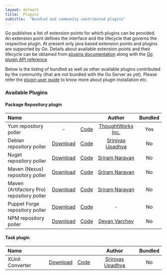 ```yaml
---
layout: default
title:  Plugins
subtitle:  "Bundled and community contributed plugins"
---
```


Go publishes a list of extension points for which plugins can be provided. An extension point defines the interface and the lifecycle that governs the respective plugin.
At present only java based extension points and plugins are supported by Go.
Details about available extension points and their lifecycle can be obtained from <a href="http://www.thoughtworks.com/products/docs/go/current/help/go_plugins_basics.html">plugins documentation</a> along with the <a href="http://www.thoughtworks.com/products/docs/go/current/help/resources/javadoc/index.html">Go plugin API reference</a>.


Below is the listing of bundled as well as other available plugins contributed by the community (that are not bundled with the Go Server as yet). 
Please refer the <a href="http://www.thoughtworks.com/products/docs/go/current/help/plugin_user_guide.html">plugin user guide</a> to know more about plugin installation etc. 

### Available Plugins

#### Package Repository plugin

<table>
<thead><tr>
<th align="left">Name</th>
<th align="center"></th>
<th align="center"></th>
<th align="center">Author</th>
<th align="center">Bundled</th>
</tr></thead>
<tbody>
<tr>
<td align="left">Yum repository poller</td>
<td align="center">-</td>
<td align="center"><a href="https://github.com/gocd/go-plugins/tree/master/yum-plugin">Code</a></td>
<td align="center"><a href="http://www.thoughtworks.com/products/">ThoughtWorks Inc.</a></td>
<td align="center">Yes</td>
</tr>
<tr>
<td align="left">Debian repository poller</td>
<td align="center"><a href="https://github.com/srinivasupadhya/deb-repo-poller/releases">Download</a></td>
<td align="center"><a href="https://github.com/srinivasupadhya/deb-repo-poller">Code</a></td>
<td align="center"><a href="https://github.com/srinivasupadhya">Srinivas Upadhya</a></td>
<td align="center">No</td>
</tr>
<tr>
<td align="left">Nuget repository poller</td>
<td align="center"><a href="https://github.com/ThoughtWorksInc/go-nuget-poller-plugin/releases">Download</a></td>
<td align="center"><a href="https://github.com/ThoughtWorksInc/go-nuget-poller-plugin/">Code</a></td>
<td align="center"><a href="http://www.sriramnarayan.com/">Sriram Narayan</a></td>
<td align="center">No</td>
</tr>
<tr>
<td align="left">Maven (Nexus) repository poller</td>
<td align="center"><a href="https://github.com/ThoughtWorksInc/go-maven-poller/releases">Download</a></td>
<td align="center"><a href="https://github.com/ThoughtWorksInc/go-maven-poller">Code</a></td>
<td align="center"><a href="http://www.sriramnarayan.com/">Sriram Narayan</a></td>
<td align="center">No</td>
</tr>
<tr>
<td align="left">Maven (Artifactory Pro) repository poller</td>
<td align="center"><a href="https://github.com/ThoughtWorksInc/go-artifactory-poller/releases">Download</a></td>
<td align="center"><a href="https://github.com/ThoughtWorksInc/go-artifactory-poller">Code</a></td>
<td align="center"><a href="http://www.sriramnarayan.com/">Sriram Narayan</a></td>
<td align="center">No</td>
</tr>
<tr>
<td align="left">Puppet Forge repository poller</td>
<td align="center"><a href="https://github.com/drrb/go-puppet-forge-poller/releases">Download</a></td>
<td align="center"><a href="https://github.com/drrb/go-puppet-forge-poller">Code</a></td>
<td align="center">-</td>
<td align="center">No</td>
</tr>
<tr>
<td align="left">NPM repository poller</td>
<td align="center"><a href="https://github.com/varchev/go-npm-poller/releases">Download</a></td>
<td align="center"><a href="https://github.com/varchev/go-npm-poller">Code</a></td>
<td align="center"><a href="https://github.com/varchev">Deyan Varchev</a></td>
<td align="center">No</td>
</tr>
</tbody>
</table>

#### Task plugin

<table>
<thead><tr>
<th align="left">Name</th>
<th align="center"></th>
<th align="center"></th>
<th align="center">Author</th>
<th align="center">Bundled</th>
</tr></thead>
<tbody><tr>
<td align="left">XUnit Converter</td>
<td align="center"><a href="https://github.com/srinivasupadhya/xunit-converter-task/releases">Download</a></td>
<td align="center"><a href="https://github.com/srinivasupadhya/xunit-converter-task">Code</a></td>
<td align="center"><a href="https://github.com/srinivasupadhya">Srinivas Upadhya</a></td>
<td align="center">No</td>
</tr></tbody>
</table>
